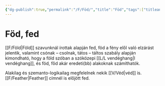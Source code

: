 ```yaml
---
{"dg-publish":true,"permalink":"/F/Föd/","title":"Föd","tags":["titleandheadingonedontmatch"],"created":"2023-10-21T10:13","updated":"2024-10-25T18:50"}
---
```



# Föd, fed

[[F/Föld\|Föld]] szavunknál írottak alapján fed, föd a fény elől való elzárást jelentik, valamint csónak – csolnak, tátos – táltos szabály alapján kimondható, hogy a föld szóban a szóközepi [[L/L vendéghang\|l vendéghang]], és föd, főd akár eredeti(bb) alakoknak számíthatók.  

Alakilag és szemanto-logikailag megfelelnek nekik [[V/Véd\|véd]] is.  
[[F/Feather\|Feather]] címnél is előjött fed.  